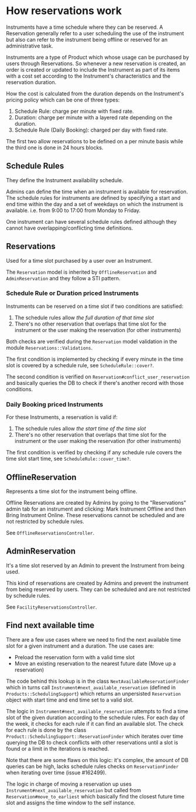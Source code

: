 How reservations work
=====================

Instruments have a time schedule where they can be reserved. A Reservation
generally refer to a user scheduling the use of the instrument but also can
refer to the instrument being offline or reserved for an administrative task.

Instruments are a type of Product which whose usage can be purchased by users
through Reservations. So whenever a new reservation is created, an order is
created or updated to include the Instrument as part of its items with a cost
set according to the Instrument's characteristics and the reservation duration.

How the cost is calculated from the duration depends on the Instrument's
pricing policy which can be one of three types:

1. Schedule Rule: charge per minute with fixed rate.
2. Duration: charge per minute with a layered rate depending on the duration.
3. Schedule Rule (Daily Booking): charged per day with fixed rate.

The first two allow reservations to be defined on a per minute basis while the
third one is done in 24 hours blocks.

## Schedule Rules

They define the Instrument availability schedule.

Admins can define the time when an instrument is available for reservation. The
schedule rules for instruments are defined by specifying a start and end time
within the day and a set of weekdays on which the instrument is available. i.e.
from 9:00 to 17:00 from Monday to Friday.

One instrument can have several schedule rules defined although they cannot
have overlapping/conflicting time definitions.

## Reservations

Used for a time slot purchased by a user over an Instrument.

The `Reservation` model is inherited by `OfflineReservation` and
`AdminReservation` and they follow a STI pattern.

### Schedule Rule or Duration priced Instruments

Instruments can be reserved on a time slot if two conditions are satisfied:

1. The schedule rules allow *the full duration of that time slot*
2. There's no other reservation that overlaps that time slot for the instrument
   or the user making the reservation (for other instruments)

Both checks are verified during the `Reservation` model validation in the
module `Reservations::Validations`.

The first condition is implemented by checking if every minute in the time slot
is covered by a schedule rule, see `ScheduleRule::cover?`.

The second condition is verified on `Reservation#conflict_user_reservation` and
basically queries the DB to check if there's another record with those
conditions.

### Daily Booking priced Instruments

For these Instruments, a reservation is valid if:

1. The schedule rules allow *the start time of the time slot*
2. There's no other reservation that overlaps that time slot for the instrument
   or the user making the reservation (for other instruments)

The first condition is verified by checking if any schedule rule covers the
time slot start time, see `ScheduleRule::cover_time?`.

## OfflineReservation

Represents a time slot for the instrument being offline.

Offline Reservations are created by Admins by going to the "Reservations" admin
tab for an instrument and clicking: Mark Instrument Offline and then Bring
Instrument Online. These reservations cannot be scheduled and are not
restricted by schedule rules.

See `OfflineReservationsController`.

## AdminReservation

It's a time slot reserved by an Admin to prevent the Instrument from being
used.

This kind of reservations are created by Admins and prevent the instrument from
being reserved by users. They can be scheduled and are not restricted by
schedule rules.

See `FacilityReservationsController`.

## Find next available time

There are a few use cases where we need to find the next available time slot
for a given instrument and a duration. The use cases are:

- Preload the reservation form with a valid time slot
- Move an existing reservation to the nearest future date (Move up a
  reservation)

The code behind this lookup is in the class `NextAvailableReservationFinder`
which in turns call `Instrument#next_available_reservation` (defined in
`Products::SchedulingSupport`) which returns an unpersisted `Reservation`
object with start time and end time set to a valid slot.

The logic in `Instrument#next_available_reservation` attempts to find a time
slot of the given duration according to the schedule rules. For each day of the
week, it checks for each rule if it can find an available slot. The check for
each rule is done by the class `Product::SchedulingSupport::ReservationFinder`
which iterates over time querying the DB to check conflicts with other
reservations until a slot is found or a limit in the iterations is reached.

Note that there are some flaws on this logic: it's complex, the amount of DB
queries can be high, lacks schedule rules checks on `ReservationFinder` when
iterating over time (issue #162499).

The logic in charge of moving a reservation up uses
`Instrument#next_available_reservation` but called from
`Reservation#move_to_earliest` which basically find the closest future time
slot and assigns the time window to the self instance.
